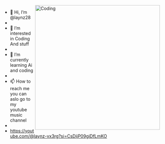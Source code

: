 
<img align="right" alt="Coding" width="400" src="https://static.wikia.nocookie.net/fridaynightfunking/images/2/2d/PlayItsumiW5.gif/revision/latest?cb=20220609230038">

- 👋 Hi, I’m @laynz28
- 
- 👀 I’m interested in Coding And stuff
- 
- 🌱 I’m currently learning Ai and coding
- 
- 📫 How to reach me you can aslo go to my youtube music channel
-         
- https://youtube.com/@laynz-vx3rg?si=CsDijP09giDfLmKO 
<!---
subscribe or bluek -> dead
https://youtube.com/@laynz-vx3rg?si=CsDijP09giDfLmKO
